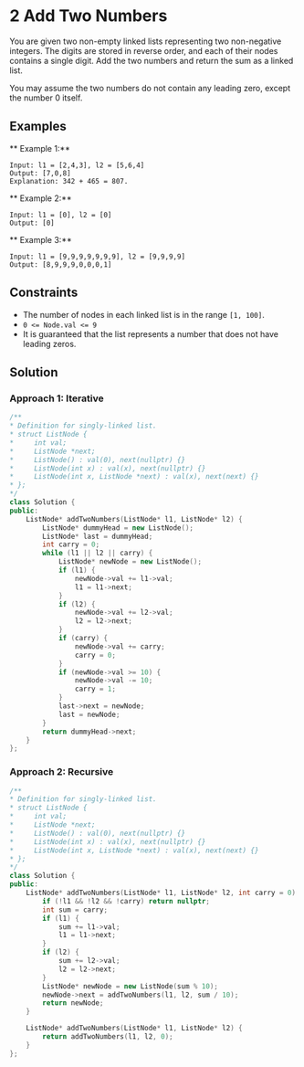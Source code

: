 # 2 Add Two Numbers

You are given two non-empty linked lists representing two non-negative integers. The digits are stored in reverse order, and each of their nodes contains a single digit. Add the two numbers and return the sum as a linked list.

You may assume the two numbers do not contain any leading zero, except the number 0 itself.

## Examples
** Example 1:**
```
Input: l1 = [2,4,3], l2 = [5,6,4]
Output: [7,0,8]
Explanation: 342 + 465 = 807.
```
** Example 2:**
```
Input: l1 = [0], l2 = [0]
Output: [0]
```
** Example 3:**
```
Input: l1 = [9,9,9,9,9,9,9], l2 = [9,9,9,9]
Output: [8,9,9,9,0,0,0,1]
```
## Constraints
- The number of nodes in each linked list is in the range `[1, 100]`.
- `0 <= Node.val <= 9`
- It is guaranteed that the list represents a number that does not have leading zeros.

## Solution

### Approach 1: Iterative
```c++
/**
* Definition for singly-linked list.
* struct ListNode {
*     int val;
*     ListNode *next;
*     ListNode() : val(0), next(nullptr) {}
*     ListNode(int x) : val(x), next(nullptr) {}
*     ListNode(int x, ListNode *next) : val(x), next(next) {}
* };
*/
class Solution {
public:
    ListNode* addTwoNumbers(ListNode* l1, ListNode* l2) {
        ListNode* dummyHead = new ListNode();
        ListNode* last = dummyHead;
        int carry = 0;
        while (l1 || l2 || carry) {
            ListNode* newNode = new ListNode();
            if (l1) {
                newNode->val += l1->val;
                l1 = l1->next;
            }
            if (l2) {
                newNode->val += l2->val;
                l2 = l2->next;
            }
            if (carry) {
                newNode->val += carry;
                carry = 0;
            }
            if (newNode->val >= 10) {
                newNode->val -= 10;
                carry = 1;
            }
            last->next = newNode;
            last = newNode;
        }
        return dummyHead->next;
    }
};
```

### Approach 2: Recursive
```c++
/**
* Definition for singly-linked list.
* struct ListNode {
*     int val;
*     ListNode *next;
*     ListNode() : val(0), next(nullptr) {}
*     ListNode(int x) : val(x), next(nullptr) {}
*     ListNode(int x, ListNode *next) : val(x), next(next) {}
* };
*/
class Solution {
public:
    ListNode* addTwoNumbers(ListNode* l1, ListNode* l2, int carry = 0) {
        if (!l1 && !l2 && !carry) return nullptr;
        int sum = carry;
        if (l1) {
            sum += l1->val;
            l1 = l1->next;
        }
        if (l2) {
            sum += l2->val;
            l2 = l2->next;
        }
        ListNode* newNode = new ListNode(sum % 10);
        newNode->next = addTwoNumbers(l1, l2, sum / 10);
        return newNode;
    }

    ListNode* addTwoNumbers(ListNode* l1, ListNode* l2) {
        return addTwoNumbers(l1, l2, 0);
    }
};
```
